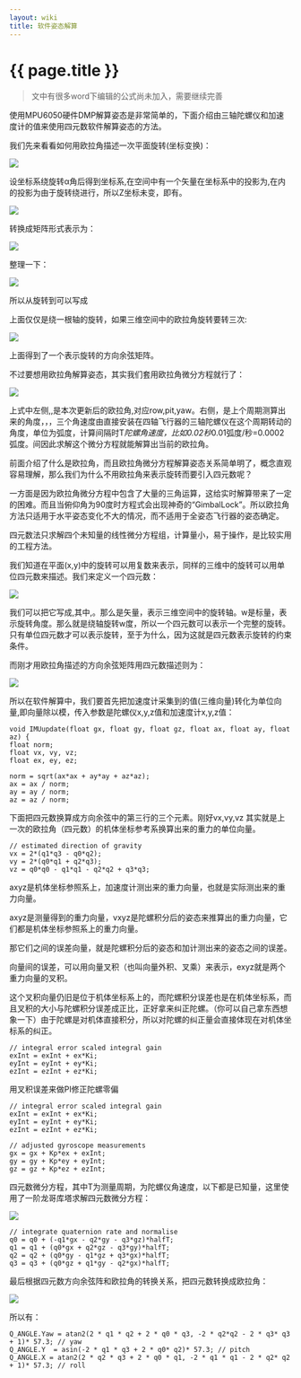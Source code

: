 ```yaml
---
layout: wiki
title: 软件姿态解算
---
```


# {{ page.title }}

> 文中有很多word下编辑的公式尚未加入，需要继续完善

使用MPU6050硬件DMP解算姿态是非常简单的，下面介绍由三轴陀螺仪和加速度计的值来使用四元数软件解算姿态的方法。

我们先来看看如何用欧拉角描述一次平面旋转(坐标变换)：

![](/assets/img/soft-algorithm-1.png)

设坐标系绕旋转α角后得到坐标系,在空间中有一个矢量在坐标系中的投影为,在内的投影为由于旋转绕进行，所以Z坐标未变，即有。

![](/assets/img/soft-algorithm-2.png)

转换成矩阵形式表示为：

![](/assets/img/soft-algorithm-4.png)

整理一下：

![](/assets/img/soft-algorithm-5.png)

所以从旋转到可以写成

上面仅仅是绕一根轴的旋转，如果三维空间中的欧拉角旋转要转三次:

![](/assets/img/soft-algorithm-6.png)

上面得到了一个表示旋转的方向余弦矩阵。

不过要想用欧拉角解算姿态，其实我们套用欧拉角微分方程就行了：

![](/assets/img/soft-algorithm-7.png)

上式中左侧,,是本次更新后的欧拉角,对应row,pit,yaw。右侧，是上个周期测算出来的角度，，，三个角速度由直接安装在四轴飞行器的三轴陀螺仪在这个周期转动的角度，单位为弧度，计算间隔时T*陀螺角速度，比如0.02秒*0.01弧度/秒=0.0002弧度。间因此求解这个微分方程就能解算出当前的欧拉角。

前面介绍了什么是欧拉角，而且欧拉角微分方程解算姿态关系简单明了，概念直观容易理解，那么我们为什么不用欧拉角来表示旋转而要引入四元数呢？

一方面是因为欧拉角微分方程中包含了大量的三角运算，这给实时解算带来了一定的困难。而且当俯仰角为90度时方程式会出现神奇的“GimbalLock”。所以欧拉角方法只适用于水平姿态变化不大的情况，而不适用于全姿态飞行器的姿态确定。

四元数法只求解四个未知量的线性微分方程组，计算量小，易于操作，是比较实用的工程方法。

我们知道在平面(x,y)中的旋转可以用复数来表示，同样的三维中的旋转可以用单位四元数来描述。我们来定义一个四元数：

![](/assets/img/soft-algorithm-8.png)

我们可以把它写成,其中,。那么是矢量，表示三维空间中的旋转轴。w是标量，表示旋转角度。那么就是绕轴旋转w度，所以一个四元数可以表示一个完整的旋转。只有单位四元数才可以表示旋转，至于为什么，因为这就是四元数表示旋转的约束条件。

而刚才用欧拉角描述的方向余弦矩阵用四元数描述则为：

![](/assets/img/soft-algorithm-9.png)

所以在软件解算中，我们要首先把加速度计采集到的值(三维向量)转化为单位向量,即向量除以模，传入参数是陀螺仪x,y,z值和加速度计x,y,z值：

~~~
void IMUupdate(float gx, float gy, float gz, float ax, float ay, float az) {
float norm;
float vx, vy, vz;
float ex, ey, ez;         

norm = sqrt(ax*ax + ay*ay + az*az);      
ax = ax / norm;
ay = ay / norm;
az = az / norm;

~~~

下面把四元数换算成方向余弦中的第三行的三个元素。刚好vx,vy,vz 其实就是上一次的欧拉角（四元数）的机体坐标参考系换算出来的重力的单位向量。

~~~
// estimated direction of gravity
vx = 2*(q1*q3 - q0*q2);
vy = 2*(q0*q1 + q2*q3);
vz = q0*q0 - q1*q1 - q2*q2 + q3*q3;
~~~
axyz是机体坐标参照系上，加速度计测出来的重力向量，也就是实际测出来的重力向量。

axyz是测量得到的重力向量，vxyz是陀螺积分后的姿态来推算出的重力向量，它们都是机体坐标参照系上的重力向量。

那它们之间的误差向量，就是陀螺积分后的姿态和加计测出来的姿态之间的误差。

向量间的误差，可以用向量叉积（也叫向量外积、叉乘）来表示，exyz就是两个重力向量的叉积。

这个叉积向量仍旧是位于机体坐标系上的，而陀螺积分误差也是在机体坐标系，而且叉积的大小与陀螺积分误差成正比，正好拿来纠正陀螺。（你可以自己拿东西想象一下）由于陀螺是对机体直接积分，所以对陀螺的纠正量会直接体现在对机体坐标系的纠正。

~~~
// integral error scaled integral gain
exInt = exInt + ex*Ki;
eyInt = eyInt + ey*Ki;
ezInt = ezInt + ez*Ki;
~~~

用叉积误差来做PI修正陀螺零偏

~~~
// integral error scaled integral gain
exInt = exInt + ex*Ki;
eyInt = eyInt + ey*Ki;
ezInt = ezInt + ez*Ki;

// adjusted gyroscope measurements
gx = gx + Kp*ex + exInt;
gy = gy + Kp*ey + eyInt;
gz = gz + Kp*ez + ezInt;
~~~
四元数微分方程，其中T为测量周期，为陀螺仪角速度，以下都是已知量，这里使用了一阶龙哥库塔求解四元数微分方程：

![](/assets/img/soft-algorithm-6.png)

~~~
// integrate quaternion rate and normalise
q0 = q0 + (-q1*gx - q2*gy - q3*gz)*halfT;
q1 = q1 + (q0*gx + q2*gz - q3*gy)*halfT;
q2 = q2 + (q0*gy - q1*gz + q3*gx)*halfT;
q3 = q3 + (q0*gz + q1*gy - q2*gx)*halfT;  
~~~
最后根据四元数方向余弦阵和欧拉角的转换关系，把四元数转换成欧拉角：

![](/assets/img/soft-algorithm-6.png)

所以有：

~~~
Q_ANGLE.Yaw = atan2(2 * q1 * q2 + 2 * q0 * q3, -2 * q2*q2 - 2 * q3* q3 + 1)* 57.3; // yaw
Q_ANGLE.Y  = asin(-2 * q1 * q3 + 2 * q0* q2)* 57.3; // pitch
Q_ANGLE.X = atan2(2 * q2 * q3 + 2 * q0 * q1, -2 * q1 * q1 - 2 * q2* q2 + 1)* 57.3; // roll
~~~
